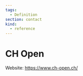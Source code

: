 ```yaml
---
tags:
  - Definition
section: contact
kind:
  - reference
---
```

# CH Open

Website: <https://www.ch-open.ch/>